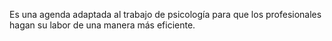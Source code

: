 Es una agenda adaptada al trabajo de psicología para que los profesionales hagan su labor de una manera más eficiente.
